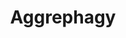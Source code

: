 ---
annotations:
- id: PW:0000181
  parent: regulatory pathway
  type: Pathway Ontology
  value: pathway pertinent to protein folding, sorting, modification, translocation
    and degradation
authors:
- ReactomeTeam
- DeSl
description: When the capacity of the proteosome to degrade misfolded proteins is
  limited, the alternate route to eliminate denatured proteins is via forming aggresomes
  - a process known as aggrephagy. Aggresome formation starts with ubiquitination
  of misfolded proteins following transport to the microtubule-organizing center (MTOC)
  with the help of dynein motor proteins. At the MTOC the cargo is encapsulated with
  intermediate filament proteins to result in the aggresome. Subsequently, this aggresome
  recruits chaperones that result in its autophagic elimination (Garcia Mata R et
  al. 2002).   View original pathway at [http://www.reactome.org/PathwayBrowser/#DIAGRAM=9646399
  Reactome].
last-edited: 2021-01-25
organisms:
- Homo sapiens
redirect_from:
- /index.php/Pathway:WP4986
- /instance/WP4986
revision: null
schema-jsonld:
- '@context': https://schema.org/
  '@id': https://wikipathways.github.io/pathways/WP4986.html
  '@type': Dataset
  creator:
    '@type': Organization
    name: WikiPathways
  description: When the capacity of the proteosome to degrade misfolded proteins is
    limited, the alternate route to eliminate denatured proteins is via forming aggresomes
    - a process known as aggrephagy. Aggresome formation starts with ubiquitination
    of misfolded proteins following transport to the microtubule-organizing center
    (MTOC) with the help of dynein motor proteins. At the MTOC the cargo is encapsulated
    with intermediate filament proteins to result in the aggresome. Subsequently,
    this aggresome recruits chaperones that result in its autophagic elimination (Garcia
    Mata R et al. 2002).   View original pathway at [http://www.reactome.org/PathwayBrowser/#DIAGRAM=9646399
    Reactome].
  keywords:
  - 'ARL13B '
  - 'CETN1 '
  - Cilia proteins
  - 'DYNC1H1 '
  - 'DYNC1I1 '
  - 'DYNC1I2 '
  - 'DYNC1LI1 '
  - 'DYNC1LI2 '
  - 'DYNLL1 '
  - 'DYNLL2 '
  - Dynein complex
  - 'HDAC6 '
  - 'HSF1 '
  - HSP90:HSF1
  - 'HSP90AA1 '
  - 'IFT88 '
  - Microtubule
  - 'Microtubule protofilament '
  - Misfolded
  - 'Misfolded ARL13B '
  - 'Misfolded CETN1 '
  - 'Misfolded IFT88 '
  - 'Misfolded PARK7 '
  - 'Misfolded PCNT '
  - Misfolded Proteins
  - Misfolded cilia
  - 'Misfolded cilia proteins '
  - PARK2
  - 'PARK2 '
  - 'PCNT '
  - Poly-vimentin
  - 'Poly-vimentin '
  - Poly-vimentin:PolyUb-Misfolded Proteins:HDAC6
  - Poly-vimentin:PolyUb-Misfolded Proteins:HDAC6:Microtubule:Dynein complex
  - PolyUb-Misfolded
  - 'PolyUb-Misfolded PARK7 '
  - 'PolyUb-Misfolded cilia proteins '
  - PolyUb:Misfolded
  - Proteins
  - Proteins:HDAC6
  - Proteins:HDAC6:Dynein complex
  - Proteins:HDAC6:HSP90:HSF1
  - Proteins:HDAC6:Microtubule:Dynein complex
  - ROS
  - 'RPS27A(1-76) '
  - 'UBA52(1-76) '
  - 'UBB(1-76) '
  - 'UBB(153-228) '
  - 'UBB(77-152) '
  - 'UBC(1-76) '
  - 'UBC(153-228) '
  - 'UBC(229-304) '
  - 'UBC(305-380) '
  - 'UBC(381-456) '
  - 'UBC(457-532) '
  - 'UBC(533-608) '
  - 'UBC(609-684) '
  - 'UBC(77-152) '
  - 'UBE2N '
  - UBE2N:UBE2V1
  - UBE2N:UBE2V1:PRKN
  - 'UBE2V1 '
  - Ub
  - 'Ub-Misfolded PARK7 '
  - 'Ub-Misfolded cilia proteins '
  - Ub:Misfolded
  - Ub:UBE2N:UBE2V1
  - Ub:UBE2N:UBE2V1:PRKN
  - VCP
  - 'VCP '
  - VCP:HDAC6:HSP90:HSF1
  - VCP:PolyUb-Misfolded
  - 'misfolded CFTR '
  - proteins
  - proteins:PRKN:UBE2N:UBE2V1
  - proteins:PRKN:UBE2N:UBE2V1:Ub
  license: CC0
  name: Aggrephagy
seo: CreativeWork
title: Aggrephagy
wpid: WP4986
---